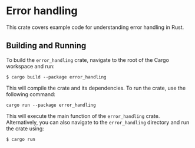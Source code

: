 # Error handling
This crate covers example code for understanding error handling in Rust.

## Building and Running

To build the `error_handling` crate, navigate to the root of the Cargo workspace and run:

```
$ cargo build --package error_handling
```

This will compile the crate and its dependencies. To run the crate, use the following command:

```
cargo run --package error_handling
```

This will execute the main function of the `error_handling` crate. Alternatively, you can also navigate to the `error_handling` directory and run the crate using:

```
$ cargo run
```
